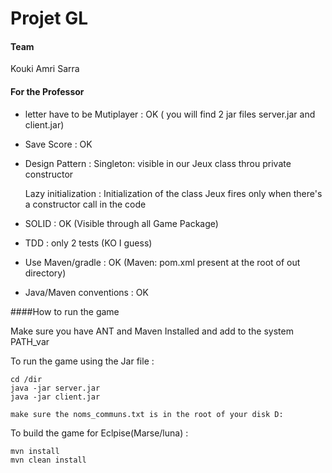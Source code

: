 # Projet GL

#### Team 

Kouki Amri Sarra

#### For the Professor

- letter have to be Mutiplayer : OK ( you will find 2 jar files server.jar and client.jar)
- Save Score : OK

- Design Pattern :
    Singleton: visible in our Jeux class throu private constructor

    Lazy initialization : Initialization of the class Jeux fires only when there's a constructor call in the code

- SOLID : OK (Visible through all Game Package)

- TDD : only 2 tests (KO I guess)

- Use Maven/gradle : OK (Maven: pom.xml present at the root of out directory)

- Java/Maven conventions : OK


####How to run the game

Make sure you have ANT and Maven Installed and add to the system PATH_var

To run the game using the Jar file :

```
cd /dir
java -jar server.jar
java -jar client.jar

make sure the noms_communs.txt is in the root of your disk D:
```

To build the game for Eclpise(Marse/luna) :

```
mvn install
mvn clean install
```

